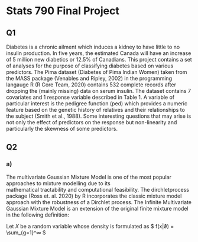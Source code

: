# Stats 790 Final Project

## Q1
Diabetes is a chronic ailment which induces a kidney to have little to no insulin production. In five years, the estimated Canada will have an increase of 5 million new diabetics or 12.5% of Canadians. This project contains a set of analyses for the purpose of classifying diabetes based on various predictors. The Pima dataset (Diabetes of Pima Indian Women) taken from the MASS package (Venables and Ripley, 2002) in the programming langauge R (R Core Team, 2020) contains 532 complete records after dropping the (mainly missing) data on serum insulin. The dataset contains 7 covariates and 1 response variable described in Table 1. A variable of particular interest is the pedigree function (ped) which provides a numeric feature based on the genetic history of relatives and their relationships to the subject (Smith et al., 1988). Some interesting questions that may arise is not only the effect of predictors on the response but non-linearity and particularly the skewness of some predictors.


## Q2

### a)
The multivariate Gaussian Mixture Model is one of the most popular approaches to mixture modelling due to its  
mathematical tractability and computational feasibility. The dirchletprocess package (Ross et. al. 2020) by R incorporates the classic mixture model approach with the robustness of a Dirchlet process. The Infinite Multivariate Gaussian Mixture Model is an extension of the original finite mixture model in the following definition:

Let $X$ be a random variable whose density is formulated as
 $ f(x|ϑ) = \sum_{g=1}^∞  $
